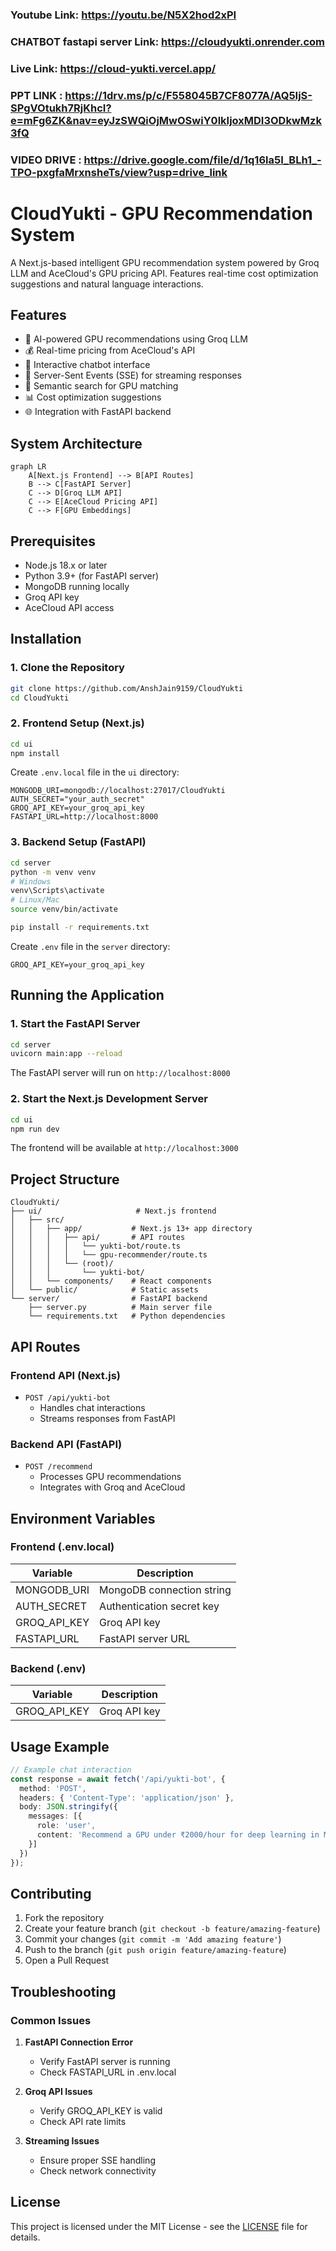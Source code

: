 ### Youtube Link: https://youtu.be/N5X2hod2xPI 
### CHATBOT  fastapi server Link: https://cloudyukti.onrender.com
### Live Link: https://cloud-yukti.vercel.app/
### PPT LINK : https://1drv.ms/p/c/F558045B7CF8077A/AQ5IjS-SPgVOtukh7RjKhcI?e=mFg6ZK&nav=eyJzSWQiOjMwOSwiY0lkIjoxMDI3ODkwMzk3fQ
### VIDEO DRIVE : https://drive.google.com/file/d/1q16la5I_BLh1_-TPO-pxgfaMrxnsheTs/view?usp=drive_link

# CloudYukti - GPU Recommendation System
A Next.js-based intelligent GPU recommendation system powered by Groq LLM and AceCloud's GPU pricing API. Features real-time cost optimization suggestions and natural language interactions.

## Features

- 🤖 AI-powered GPU recommendations using Groq LLM
- 💰 Real-time pricing from AceCloud's API
- 💬 Interactive chatbot interface
- 🔄 Server-Sent Events (SSE) for streaming responses
- 🎯 Semantic search for GPU matching
- 📊 Cost optimization suggestions
- 🌐 Integration with FastAPI backend

## System Architecture

```mermaid
graph LR
    A[Next.js Frontend] --> B[API Routes]
    B --> C[FastAPI Server]
    C --> D[Groq LLM API]
    C --> E[AceCloud Pricing API]
    C --> F[GPU Embeddings]
```

## Prerequisites

- Node.js 18.x or later
- Python 3.9+ (for FastAPI server)
- MongoDB running locally
- Groq API key
- AceCloud API access

## Installation

### 1. Clone the Repository

```bash
git clone https://github.com/AnshJain9159/CloudYukti
cd CloudYukti
```

### 2. Frontend Setup (Next.js)

```bash
cd ui
npm install
```

Create `.env.local` file in the `ui` directory:

```env
MONGODB_URI=mongodb://localhost:27017/CloudYukti
AUTH_SECRET="your_auth_secret" 
GROQ_API_KEY=your_groq_api_key
FASTAPI_URL=http://localhost:8000
```

### 3. Backend Setup (FastAPI)

```bash
cd server
python -m venv venv
# Windows
venv\Scripts\activate
# Linux/Mac
source venv/bin/activate

pip install -r requirements.txt
```

Create `.env` file in the `server` directory:

```env
GROQ_API_KEY=your_groq_api_key
```

## Running the Application

### 1. Start the FastAPI Server

```bash
cd server
uvicorn main:app --reload
```

The FastAPI server will run on `http://localhost:8000`

### 2. Start the Next.js Development Server

```bash
cd ui
npm run dev
```

The frontend will be available at `http://localhost:3000`

## Project Structure

```
CloudYukti/
├── ui/                     # Next.js frontend
│   ├── src/
│   │   ├── app/           # Next.js 13+ app directory
│   │   │   ├── api/       # API routes
│   │   │   │   └── yukti-bot/route.ts
│   │   │   │   └── gpu-recommender/route.ts
│   │   │   └── (root)/
│   │   │       └── yukti-bot/
│   │   └── components/    # React components
│   └── public/            # Static assets
└── server/                # FastAPI backend
    ├── server.py          # Main server file
    └── requirements.txt   # Python dependencies
```

## API Routes

### Frontend API (Next.js)

- `POST /api/yukti-bot`
  - Handles chat interactions
  - Streams responses from FastAPI

### Backend API (FastAPI)

- `POST /recommend`
  - Processes GPU recommendations
  - Integrates with Groq and AceCloud

## Environment Variables

### Frontend (.env.local)

| Variable | Description |
|----------|-------------|
| MONGODB_URI | MongoDB connection string |
| AUTH_SECRET | Authentication secret key |
| GROQ_API_KEY | Groq API key |
| FASTAPI_URL | FastAPI server URL |

### Backend (.env)

| Variable | Description |
|----------|-------------|
| GROQ_API_KEY | Groq API key |

## Usage Example

```typescript
// Example chat interaction
const response = await fetch('/api/yukti-bot', {
  method: 'POST',
  headers: { 'Content-Type': 'application/json' },
  body: JSON.stringify({
    messages: [{
      role: 'user',
      content: 'Recommend a GPU under ₹2000/hour for deep learning in Mumbai'
    }]
  })
});
```

## Contributing

1. Fork the repository
2. Create your feature branch (`git checkout -b feature/amazing-feature`)
3. Commit your changes (`git commit -m 'Add amazing feature'`)
4. Push to the branch (`git push origin feature/amazing-feature`)
5. Open a Pull Request

## Troubleshooting

### Common Issues

1. **FastAPI Connection Error**
   - Verify FastAPI server is running
   - Check FASTAPI_URL in .env.local

2. **Groq API Issues**
   - Verify GROQ_API_KEY is valid
   - Check API rate limits

3. **Streaming Issues**
   - Ensure proper SSE handling
   - Check network connectivity

## License

This project is licensed under the MIT License - see the [LICENSE](LICENSE) file for details.

